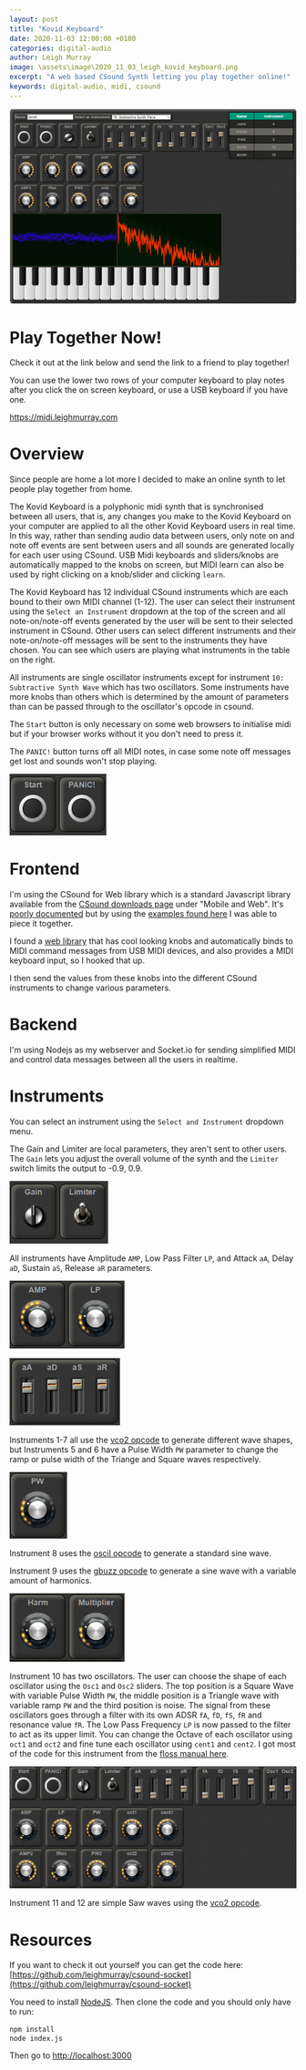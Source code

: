 ```yaml
---
layout: post
title: "Kovid Keyboard"
date: 2020-11-03 12:00:00 +0100
categories: digital-audio
author: Leigh Murray
image: \assets\image\2020_11_03_leigh_kovid_keyboard.png
excerpt: "A web based CSound Synth letting you play together online!"
keywords: digital-audio, midi, csound
---
```


![Kovid Keyboard](/assets/image/2020_11_03_leigh_kovid_keyboard.png)

# Play Together Now!

Check it out at the link below and send the link to a friend to play together!

You can use the lower two rows of your computer keyboard to play notes after you click the on screen keyboard, or use a USB keyboard if you have one.

<a href="https://midi.leighmurray.com" target="_blank">https://midi.leighmurray.com</a>

# Overview

Since people are home a lot more I decided to make an online synth to let people play together from home.

The Kovid Keyboard is a polyphonic midi synth that is synchronised between all users, that is, any changes you make to the Kovid Keyboard on your computer are applied to all the other Kovid Keyboard users in real time.  In this way, rather than sending audio data between users, only note on and note off events are sent between users and all sounds are generated locally for each user using CSound. USB Midi keyboards and sliders/knobs are automatically mapped to the knobs on screen, but MIDI learn can also be used by right clicking on a knob/slider and clicking `learn`.

The Kovid Keyboard has 12 individual CSound instruments which are each bound to their own MIDI channel (1-12). The user can select their instrument using the `Select an Instrument` dropdown at the top of the screen and all note-on/note-off events generated by the user will be sent to their selected instrument in CSound. Other users can select different instruments and their note-on/note-off messages will be sent to the instruments they have chosen.  You can see which users are playing what instruments in the table on the right.

All instruments are single oscillator instruments except for instrument `10: Subtractive Synth Wave` which has two oscillators.  Some instruments have more knobs than others which is determined by the amount of parameters than can be passed through to the oscillator's opcode in csound.

The `Start` button is only necessary on some web browsers to initialise midi but if your browser works without it you don't need to press it.

The `PANIC!` button turns off all MIDI notes, in case some note off messages get lost and sounds won't stop playing.

![Start PANIC!](/assets/image/2020_11_03_leigh_kovid_keyboard_start.png)

# Frontend

I'm using the CSound for Web library which is a standard Javascript library available from the [CSound downloads page](https://csound.com/download.html) under "Mobile and Web". It's [poorly documented](https://csound.com/docs/web/) but by using the [examples found here](https://waaw.csound.com/) I was able to piece it together.

I found a [web library](http://g200kg.github.io/webaudio-controls/docs/index.html) that has cool looking knobs and automatically binds to MIDI command messages from USB MIDI devices, and also provides a MIDI keyboard input, so I hooked that up.

I then send the values from these knobs into the different CSound instruments to change various parameters.

# Backend

I'm using Nodejs as my webserver and Socket.io for sending simplified MIDI and control data messages between all the users in realtime.

# Instruments

You can select an instrument using the `Select and Instrument` dropdown menu.

The Gain and Limiter are local parameters, they aren't sent to other users. The `Gain` lets you adjust the overall volume of the synth and the `Limiter` switch limits the output to -0.9, 0.9.

![Gain Limiter](/assets/image/2020_11_03_leigh_kovid_keyboard_gain.png)

All instruments have Amplitude `AMP`, Low Pass Filter `LP`, and Attack `aA`, Delay `aD`, Sustain `aS`, Release `aR` parameters.

![Amplitude Low Pass](/assets/image/2020_11_03_leigh_kovid_keyboard_amp.png)

![ADSR](/assets/image/2020_11_03_leigh_kovid_keyboard_adsr.png)

Instruments 1-7 all use the [vco2 opcode](http://www.csounds.com/manual/html/vco2.html) to generate different wave shapes, but Instruments 5 and 6 have a Pulse Width `PW` parameter to change the ramp or pulse width of the Triange and Square waves respectively.

![Pulse Width](/assets/image/2020_11_03_leigh_kovid_keyboard_pw.png)

Instrument 8 uses the [oscil opcode](http://www.csounds.com/manual/html/oscil.html) to generate a standard sine wave.

Instrument 9 uses the [gbuzz opcode](http://www.csounds.com/manual/html/gbuzz.html) to generate a sine wave with a variable amount of harmonics.

![Harmonics](/assets/image/2020_11_03_leigh_kovid_keyboard_harmonics.png)

Instrument 10 has two oscillators.  The user can choose the shape of each oscillator using the `Osc1` and `Osc2` sliders. The top position is a Square Wave with variable Pulse Width `PW`, the middle position is a Triangle wave with variable ramp `PW` and the third position is noise.  The signal from these oscillators goes through a filter with its own ADSR `fA`, `fD`, `fS`, `fR` and resonance value `fR`.  The Low Pass Frequency `LP` is now passed to the filter to act as its upper limit.  You can change the Octave of each oscillator using `oct1` and `oct2` and fine tune each oscillator using `cent1` and `cent2`.  I got most of the code for this instrument from the [floss manual here](https://write.flossmanuals.net/csound/b-subtractive-synthesis/).

![Harmonics](/assets/image/2020_11_03_leigh_kovid_keyboard_knobs.png)

Instrument 11 and 12 are simple Saw waves using the [vco2 opcode](http://www.csounds.com/manual/html/vco2.html).


# Resources

If you want to check it out yourself you can get the code here: [https://github.com/leighmurray/csound-socket](https://github.com/leighmurray/csound-socket)

You need to install [NodeJS](https://nodejs.org/en/download/). Then clone the code and you should only have to run:

```
npm install
node index.js
```

Then go to [http://localhost:3000](http://localhost:3000)

